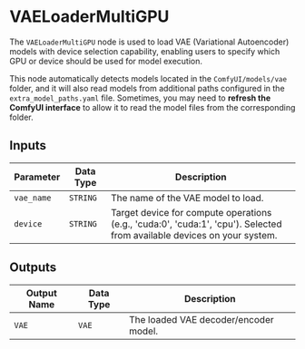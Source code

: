 # VAELoaderMultiGPU

The `VAELoaderMultiGPU` node is used to load VAE (Variational Autoencoder) models with device selection capability, enabling users to specify which GPU or device should be used for model execution.

This node automatically detects models located in the `ComfyUI/models/vae` folder, and it will also read models from additional paths configured in the `extra_model_paths.yaml` file. Sometimes, you may need to **refresh the ComfyUI interface** to allow it to read the model files from the corresponding folder.

## Inputs

| Parameter | Data Type | Description |
| --- | --- | --- |
| `vae_name` | `STRING` | The name of the VAE model to load. |
| `device` | `STRING` | Target device for compute operations (e.g., 'cuda:0', 'cuda:1', 'cpu'). Selected from available devices on your system. |

## Outputs

| Output Name | Data Type | Description |
| --- | --- | --- |
| `VAE` | `VAE` | The loaded VAE decoder/encoder model. |
